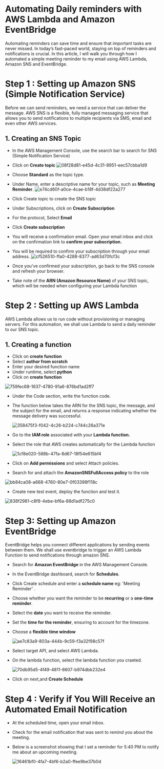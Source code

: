 # Automating Daily reminders with AWS Lambda and Amazon EventBridge

Automating reminders can save time and ensure that important tasks are never missed. In today’s fast-paced world, staying on top of reminders and notifications is crucial. In this article, I will walk you through how I automated a simple meeting reminder to my email using AWS Lambda, Amazon SNS and EventBridge.

# Step 1 : Setting up Amazon SNS (Simple Notification Service)
Before we can send reminders, we need a service that can deliver the message. AWS SNS is a flexible, fully managed messaging service that allows you to send notifications to multiple recipients via SMS, email and even other AWS services.
 ## 1. Creating an SNS Topic
 - In the AWS Management Console, use the search bar to search for SNS (Simple Notification Service)
 - Click on **Create topic**
  ![08f28d81-e45d-4c31-8951-eec57cbba1d9](https://github.com/user-attachments/assets/52332daa-37e0-4a8d-864a-6fa48314ccd8)

 - Choose **Standard** as the topic type.
 - Under Name, enter a descriptive name for your topic, such as **Meeting Reminder**.
   ![e74cd60f-a0ce-4cae-b18f-4d38df22a277](https://github.com/user-attachments/assets/1dbe9492-a366-4b22-ac78-196a21a13c15)
   
 - Click Create topic to create the SNS topic
 - Under Subscriptions, click on **Create Subscription**
 - For the protocol, Select **Email**
 - Click **Create subscription**
 - You will receive a confirmation email. Open your email inbox and click on the confirmation link to **confirm your subscription.**
 - You will be required to confirm your subscription through your email address.
   ![cf526510-ffa0-4288-8377-ad63d70fcf3c](https://github.com/user-attachments/assets/79f81192-a982-400c-ac91-d5bbef41300b)
   
 - Once you've confirmed your subscription, go back to the SNS console and refresh your browser.
 - Take note of the **ARN (Amazon Resource Name)** of your SNS topic, which will be needed when configuring your Lambda function

# Step 2 : Setting up AWS Lambda
AWS Lambda allows us to run code without provisioning or managing servers. For this automation, we shall use Lambda to send a daily reminder to our SNS topic.

 ## 1. Creating a function
 -  Click on **create function**
 -  Select **author from scratch**
 -  Enter your desired function name
 -  Under runtime, select **python**
 -  Click on **create function**

  ![759fec68-1637-4780-91a6-876bd1ad2ff7](https://github.com/user-attachments/assets/247d7a47-97fa-49fa-8871-2dadcd1aeebe)

- Under the Code section, write the function code.
- The function below takes the ARN for the SNS topic, the message, and the subject for the email, and returns a response indicating whether the message delivery was successful.

  ![358475f3-f042-4c26-b224-c744c26a371e](https://github.com/user-attachments/assets/bb84b7b3-3353-4636-a5fa-1d323de0852b)

- Go to the **IAM role** associated with your **Lambda function.**
- Select the role that AWS creates automatically for the Lambda function
  
  ![1cf8e020-588b-47fa-8d67-18f54e615bf4](https://github.com/user-attachments/assets/0456b0ca-db5e-4444-955a-c07774c18325)

- Click on **Add permissions** and select Attach policies.
- Search for and attach the **AmazonSNSFullAccess policy** to the role

 ![bb84ca08-a668-4760-80e7-0f03398f118c](https://github.com/user-attachments/assets/61a5d0ca-d63f-4d0b-b787-f8f830225918)

- Create new test event, deploy the function and test it.

 ![838f2981-c8f8-4ebe-bf6a-88d1adf275c0](https://github.com/user-attachments/assets/fbb4aee4-fdf4-4e48-a340-5e9cb94344dd)


# Step 3: Setting up Amazon EventBridge

EventBridge helps you connect different applications by sending events between them. We shall use eventbridge to trigger an AWS Lambda Function to send notifications through amazon SNS. 

- Search for **Amazon EventBridge** in the AWS Management Console.
- In the EventBridge dashboard, search for **Schedules**.
- Click Create schedule and enter a **schedule name** eg: 'Meeting Reminder' .
- Choose whether you want the reminder to be **recurring** or a **one-time reminder**.
- Select the **date** you want to receive the reminder.
- Set the **time for the reminder**, ensuring to account for the timezone.
- Choose a **flexible time window**

  ![ae7c83a9-803a-444b-9c59-f3a32f98c57f](https://github.com/user-attachments/assets/3f7c6898-5914-4a77-8273-63100900cd9b)

- Select target API, and select AWS Lambda.
- On the lambda function, select the lambda function you craeted.
  
  ![70db95d5-4f49-4811-8607-b974dbb232e4](https://github.com/user-attachments/assets/519f66e2-5a29-4234-8cc1-602748ace4e3)

-  Click on next,and **Create Schedule**

# Step 4 : Verify if You Will Receive an Automated Email Notification
- At the scheduled time, open your email inbox.
- Check for the email notification that was sent to remind you about the meeting.
- Below is a screenshot showing that I set a reminder for 5:40 PM to notify me about an upcoming meeting.

   ![16461bf0-4fa7-4bf6-b2a0-ffee9be37b0d](https://github.com/user-attachments/assets/7c41dbb7-83a3-4dd6-8356-53c196a1cfb3)










